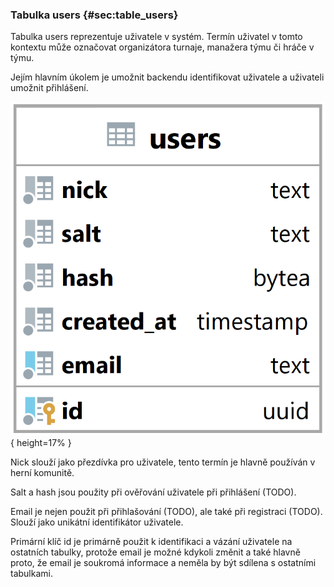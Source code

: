 
### Tabulka users {#sec:table_users}

Tabulka users reprezentuje uživatele v systém.
Termín uživatel v tomto kontextu může označovat organizátora turnaje, manažera týmu či hráče v týmu.

Jejím hlavním úkolem je umožnit backendu identifikovat uživatele a uživateli umožnit přihlášení.

![Tabulka users](../../../../pictures/databaze/tables/users.png){ height=17% }

Nick slouží jako přezdívka pro uživatele, tento termín je hlavně používán v herní komunitě.

Salt a hash jsou použity při ověřování uživatele při přihlášení (TODO).

Email je nejen použit při přihlašování (TODO), ale také při registraci (TODO).
Slouží jako unikátní identifikátor uživatele.

Primární klíč id je primárně použit k identifikaci a vázání uživatele na ostatních tabulky,
protože email je možné kdykoli změnit a také hlavně proto,
že email je soukromá informace a neměla by být sdílena s ostatními tabulkami.

